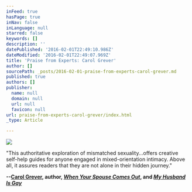 ```yaml
---
inFeed: true
hasPage: true
inNav: false
inLanguage: null
starred: false
keywords: []
description: ''
datePublished: '2016-02-01T22:49:10.986Z'
dateModified: '2016-02-01T22:49:07.969Z'
title: 'Praise from Experts: Carol Grever'
author: []
sourcePath: _posts/2016-02-01-praise-from-experts-carol-grever.md
published: true
authors: []
publisher:
  name: null
  domain: null
  url: null
  favicon: null
url: praise-from-experts-carol-grever/index.html
_type: Article

---
```

![](https://s3-us-west-2.amazonaws.com/the-grid-img/p/df1f03911688fe07223d93b14436bafaaf4eb6ff.jpg)

"This authoritative exploration of mismatched sexuality...offers creative self-help guides for anyone engaged in mixed-orientation intimacy. Above all, it assures readers that they are not alone in their hidden journey."

**--[Carol Grever][0], author, _[When Your Spouse Comes Out][1]_, and _[My Husband Is Gay][2]_**

[0]: http://carolgrever.com/
[1]: http://amzn.to/1PO5YRp
[2]: http://amzn.to/1PO63Ez